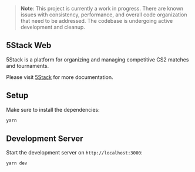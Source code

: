 > **Note**: This project is currently a work in progress. There are known issues with consistency, performance, and overall code organization that need to be addressed. The codebase is undergoing active development and cleanup.

## 5Stack Web

5Stack is a platform for organizing and managing competitive CS2 matches and tournaments.

Please visit [5Stack](https://docs.5stack.gg) for more documentation.

## Setup

Make sure to install the dependencies:

```bash
yarn
```

## Development Server

Start the development server on `http://localhost:3000`:

```bash
yarn dev
```
